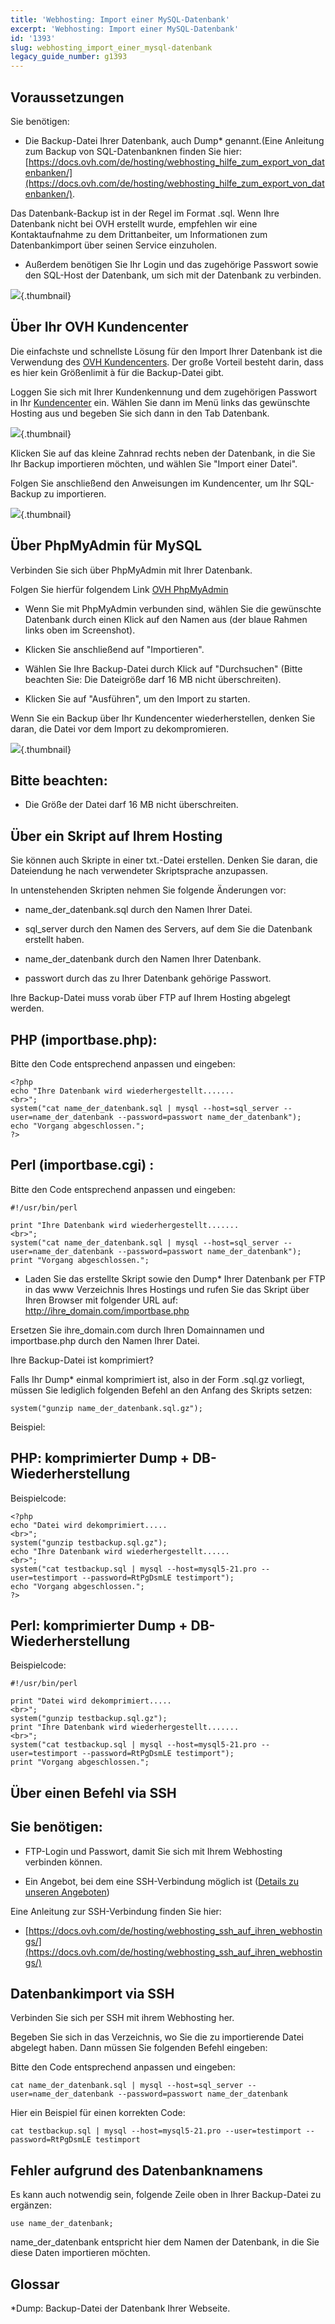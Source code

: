 ```yaml
---
title: 'Webhosting: Import einer MySQL-Datenbank'
excerpt: 'Webhosting: Import einer MySQL-Datenbank'
id: '1393'
slug: webhosting_import_einer_mysql-datenbank
legacy_guide_number: g1393
---
```


## Voraussetzungen
Sie benötigen:

- Die Backup-Datei Ihrer Datenbank, auch Dump* genannt.(Eine Anleitung zum Backup von SQL-Datenbanknen finden Sie hier: [https://docs.ovh.com/de/hosting/webhosting_hilfe_zum_export_von_datenbanken/](https://docs.ovh.com/de/hosting/webhosting_hilfe_zum_export_von_datenbanken/).

Das Datenbank-Backup ist in der Regel im Format .sql.
Wenn Ihre Datenbank nicht bei OVH erstellt wurde, empfehlen wir eine Kontaktaufnahme zu dem Drittanbeiter, um Informationen zum Datenbankimport über seinen Service einzuholen. 

- Außerdem benötigen Sie Ihr Login und das zugehörige Passwort sowie den SQL-Host der Datenbank, um sich mit der Datenbank zu verbinden.

![](images/img_1802.jpg){.thumbnail}


## Über Ihr OVH Kundencenter
Die einfachste und schnellste Lösung für den Import Ihrer Datenbank ist die Verwendung des [OVH Kundencenters](https://www.ovh.com/manager/).
Der große Vorteil besteht darin, dass es hier kein Größenlimit à für die Backup-Datei gibt.

Loggen Sie sich mit Ihrer Kundenkennung und dem zugehörigen Passwort in Ihr [Kundencenter](https://www.ovh.com/manager/) ein. Wählen Sie dann im Menü links das gewünschte Hosting aus und begeben Sie sich dann in den Tab Datenbank.

![](images/img_4125.jpg){.thumbnail}

Klicken Sie auf das kleine Zahnrad rechts neben der Datenbank, in die Sie Ihr Backup importieren möchten, und wählen Sie "Import einer Datei".

Folgen Sie anschließend den Anweisungen im Kundencenter, um Ihr SQL-Backup zu importieren.

![](images/img_4126.jpg){.thumbnail}

## Über PhpMyAdmin für MySQL
Verbinden Sie sich über PhpMyAdmin mit Ihrer Datenbank.

Folgen Sie hierfür folgendem Link [OVH PhpMyAdmin](https://phpmyadmin.ovh.net)

- Wenn Sie mit PhpMyAdmin verbunden sind, wählen Sie die gewünschte Datenbank durch einen Klick auf den Namen  aus (der blaue Rahmen links oben im Screenshot).

- Klicken Sie anschließend auf "Importieren".

- Wählen Sie Ihre Backup-Datei durch Klick auf "Durchsuchen" (Bitte beachten Sie: Die Dateigröße darf 16 MB nicht überschreiten).

- Klicken Sie auf "Ausführen", um den Import zu starten.

Wenn Sie ein Backup über Ihr Kundencenter wiederherstellen, denken Sie daran, die Datei vor dem Import zu dekompromieren.

![](images/img_1962.jpg){.thumbnail}

## Bitte beachten:

- Die Größe der Datei darf 16 MB nicht überschreiten.

## Über ein Skript auf Ihrem Hosting
Sie können auch Skripte in einer txt.-Datei erstellen. Denken Sie daran, die Dateiendung he nach verwendeter Skriptsprache anzupassen.

In untenstehenden Skripten nehmen Sie folgende Änderungen vor:

- name_der_datenbank.sql durch den Namen Ihrer Datei.

- sql_server durch den Namen des Servers, auf dem Sie die Datenbank erstellt haben.

- name_der_datenbank durch den Namen Ihrer Datenbank.

- passwort durch das zu Ihrer Datenbank gehörige Passwort.

Ihre Backup-Datei muss vorab über FTP auf Ihrem Hosting abgelegt werden.

## PHP (importbase.php):
Bitte den Code entsprechend anpassen und eingeben: 

```
<?php
echo "Ihre Datenbank wird wiederhergestellt.......
<br>";
system("cat name_der_datenbank.sql | mysql --host=sql_server --user=name_der_datenbank --password=passwort name_der_datenbank");
echo "Vorgang abgeschlossen.";
?>
```

## Perl (importbase.cgi) :
Bitte den Code entsprechend anpassen und eingeben: 

```
#!/usr/bin/perl

print "Ihre Datenbank wird wiederhergestellt.......
<br>";
system("cat name_der_datenbank.sql | mysql --host=sql_server --user=name_der_datenbank --password=passwort name_der_datenbank");
print "Vorgang abgeschlossen.";
```

- Laden Sie das erstellte Skript sowie den Dump* Ihrer Datenbank per FTP in das www Verzeichnis Ihres Hostings und rufen Sie das Skript über Ihren Browser mit folgender URL auf: http://ihre_domain.com/importbase.php

Ersetzen Sie ihre_domain.com durch Ihren Domainnamen und importbase.php durch den Namen Ihrer Datei.

Ihre Backup-Datei ist komprimiert?

Falls Ihr Dump* einmal komprimiert ist, also in der Form .sql.gz vorliegt, müssen Sie lediglich folgenden Befehl an den Anfang des Skripts setzen:

```
system("gunzip name_der_datenbank.sql.gz");
```

Beispiel:

## PHP: komprimierter Dump + DB-Wiederherstellung
Beispielcode: 

```
<?php
echo "Datei wird dekomprimiert.....
<br>";
system("gunzip testbackup.sql.gz");
echo "Ihre Datenbank wird wiederhergestellt......
<br>";
system("cat testbackup.sql | mysql --host=mysql5-21.pro --user=testimport --password=RtPgDsmLE testimport");
echo "Vorgang abgeschlossen.";
?>
```

## Perl: komprimierter Dump + DB-Wiederherstellung
Beispielcode: 

```
#!/usr/bin/perl

print "Datei wird dekomprimiert.....
<br>";
system("gunzip testbackup.sql.gz");
print "Ihre Datenbank wird wiederhergestellt.......
<br>";
system("cat testbackup.sql | mysql --host=mysql5-21.pro --user=testimport --password=RtPgDsmLE testimport");
print "Vorgang abgeschlossen.";
```

## Über einen Befehl via SSH

## Sie benötigen:

- FTP-Login und Passwort, damit Sie sich mit Ihrem Webhosting verbinden können.

- Ein Angebot, bei dem eine SSH-Verbindung möglich ist ([Details zu unseren Angeboten](https://www.ovh.de/hosting/))

Eine Anleitung zur SSH-Verbindung finden Sie hier:

- [https://docs.ovh.com/de/hosting/webhosting_ssh_auf_ihren_webhostings/](https://docs.ovh.com/de/hosting/webhosting_ssh_auf_ihren_webhostings/)

## Datenbankimport via SSH
Verbinden Sie sich per SSH mit ihrem Webhosting her.

Begeben Sie sich in das Verzeichnis, wo Sie die zu importierende Datei abgelegt haben. Dann müssen Sie folgenden Befehl eingeben:

Bitte den Code entsprechend anpassen und eingeben: 

```
cat name_der_datenbank.sql | mysql --host=sql_server --user=name_der_datenbank --password=passwort name_der_datenbank
```

Hier ein Beispiel für einen korrekten Code: 

```
cat testbackup.sql | mysql --host=mysql5-21.pro --user=testimport --password=RtPgDsmLE testimport
```

## Fehler aufgrund des Datenbanknamens
Es kann auch notwendig sein, folgende Zeile oben in Ihrer Backup-Datei zu ergänzen:

```
use name_der_datenbank;
```

name_der_datenbank entspricht hier dem Namen der Datenbank, in die Sie diese Daten importieren möchten.

## Glossar
*Dump: Backup-Datei der Datenbank Ihrer Webseite.